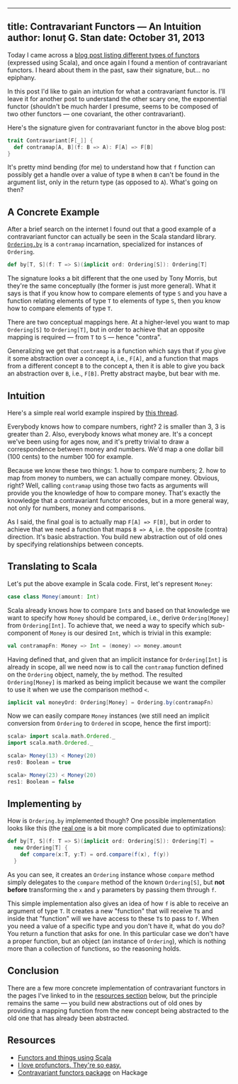 --------------------------------------------------------------------------------
title: Contravariant Functors — An Intuition
author: Ionuț G. Stan
date: October 31, 2013
--------------------------------------------------------------------------------

Today I came across a [blog post listing different types of functors][0] (expressed
using Scala), and once again I found a mention of contravariant functors. I
heard about them in the past, saw their signature, but... no epiphany.

In this post I'd like to gain an intution for what a contravariant functor is.
I'll leave it for another post to understand the other scary one, the exponential
functor (shouldn't be much harder I presume, seems to be composed of two other
functors — one covariant, the other contravariant).

Here's the signature given for contravariant functor in the above blog post:

```scala
trait Contravariant[F[_]] {
  def contramap[A, B](f: B => A): F[A] => F[B]
}
```

It's pretty mind bending (for me) to understand how that `f` function can possibly
get a handle over a value of type `B` when `B` can't be found in the argument list,
only in the return type (as opposed to `A`). What's going on then?


A Concrete Example
------------------
After a brief search on the internet I found out that a good example of a
contravariant functor can actually be seen in the Scala standard library.
[`Ordering.by`][3] is a `contramap` incarnation, specialized for instances of
`Ordering`.

```scala
def by[T, S](f: T => S)(implicit ord: Ordering[S]): Ordering[T]
```

The signature looks a bit different that the one used by Tony Morris, but they're
the same conceptually (the former is just more general). What it says is that if
you know how to compare elements of type `S` and you have a function relating
elements of type `T` to elements of type `S`, then you know how to compare elements
of type `T`.

There are two conceptual mappings here. At a higher-level you want to map
`Ordering[S]` to `Ordering[T]`, but in order to achieve that an opposite mapping
is required — from `T` to `S` — hence "contra".

Generalizing we get that `contramap` is a function which says that if you give
it some abstraction over a concept `A`, i.e., `F[A]`, and a function that maps
from a different concept `B` to the concept `A`, then it is able to give you back
an abstraction over `B`, i.e., `F[B]`. Pretty abstract maybe, but bear with me.


Intuition
---------
Here's a simple real world example inspired by [this thread][4].

Everybody knows how to compare numbers, right? 2 is smaller than 3, 3 is greater
than 2. Also, everybody knows what money are. It's a concept we've been using for
ages now, and it's pretty trivial to draw a correspondence between money and
numbers. We'd map a one dollar bill (100 cents) to the number 100 for example.

Because we know these two things: 1. how to compare numbers; 2. how to map from
money to numbers, we can actually compare money. Obvious, right? Well, calling
`contramap` using those two facts as arguments will provide you the knowledge of
how to compare money. That's exactly the knowledge that a contravariant functor
encodes, but in a more general way, not only for numbers, money and comparisons.

As I said, the final goal is to actually map `F[A] => F[B]`, but in order to
achieve that we need a function that maps `B => A`, i.e. the opposite (contra)
direction. It's basic abstraction. You build new abstraction out of old ones by
specifying relationships between concepts.


Translating to Scala
--------------------
Let's put the above example in Scala code. First, let's represent `Money`:

```scala
case class Money(amount: Int)
```

Scala already knows how to compare `Int`s and based on that knowledge we want to
specify how `Money` should be compared, i.e., derive `Ordering[Money]` from
`Ordering[Int]`. To achieve that, we need a way to specify which sub-component
of `Money` is our desired `Int`, which is trivial in this example:

```scala
val contramapFn: Money => Int = (money) => money.amount
```

Having defined that, and given that an implicit instance for `Ordering[Int]` is
already in scope, all we need now is to call the `contramap` function defined on
the `Ordering` object, namely, the `by` method. The resulted `Ordering[Money]`
is marked as being implicit because we want the compiler to use it when we use
the comparison method `<`.

```scala
implicit val moneyOrd: Ordering[Money] = Ordering.by(contramapFn)
```

Now we can easily compare `Money` instances (we still need an implicit conversion
from `Ordering` to `Ordered` in scope, hence the first import):

```scala
scala> import scala.math.Ordered._
import scala.math.Ordered._

scala> Money(13) < Money(20)
res0: Boolean = true

scala> Money(23) < Money(20)
res1: Boolean = false
```


Implementing `by`
-----------------
How is `Ordering.by` implemented though? One possible implementation looks like
this (the [real one][3] is a bit more complicated due to optimizations):

```scala
def by[T, S](f: T => S)(implicit ord: Ordering[S]): Ordering[T] =
  new Ordering[T] {
    def compare(x:T, y:T) = ord.compare(f(x), f(y))
  }
```

As you can see, it creates an `Ordering` instance whose `compare` method simply
delegates to the `compare` method of the known `Ordering[S]`, but **not before**
transforming the `x` and `y` parameters by passing them through `f`.

This simple implementation also gives an idea of how `f` is able to receive an
argument of type `T`. It creates a new "function" that will receive `T`s and
inside that "function" will we have access to these `T`s to pass to `f`. When you
need a value of a specific type and you don't have it, what do you do? You return
a function that asks for one. In this particular case we don't have a proper
function, but an object (an instance of `Ordering`), which is nothing more than
a collection of functions, so the reasoning holds.


Conclusion
----------
There are a few more concrete implementation of contravariant functors in the
pages I've linked to in the [resources section](#resources) below, but the
principle remains the same — you build new abstractions out of old ones by
providing a mapping function from the new concept being abstracted to the old
one that has already been abstracted.


Resources
---------

- [Functors and things using Scala][0]
- [I love profunctors. They're so easy.][1]
- [Contravariant functors package][2] on Hackage

[0]: http://tmorris.net/posts/functors-and-things-using-scala/index.html
[1]: https://www.fpcomplete.com/school/to-infinity-and-beyond/pick-of-the-week/profunctors
[2]: http://hackage.haskell.org/package/contravariant-0.4.4/docs/Data-Functor-Contravariant.html
[3]: https://github.com/scala/scala/blob/v2.10.3/src/library/scala/math/Ordering.scala#L218
[4]: http://www.scala-lang.org/old/node/3819.html
